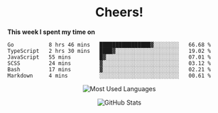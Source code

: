 <h1 align="center">Cheers!</h1>

**This week I spent my time on**
<!--START_SECTION:waka-->

```text
Go           8 hrs 46 mins   ████████████████▓░░░░░░░░   66.68 %
TypeScript   2 hrs 30 mins   ████▓░░░░░░░░░░░░░░░░░░░░   19.02 %
JavaScript   55 mins         █▓░░░░░░░░░░░░░░░░░░░░░░░   07.01 %
SCSS         24 mins         ▓░░░░░░░░░░░░░░░░░░░░░░░░   03.12 %
Bash         17 mins         ▓░░░░░░░░░░░░░░░░░░░░░░░░   02.21 %
Markdown     4 mins          ░░░░░░░░░░░░░░░░░░░░░░░░░   00.61 %
```

<!--END_SECTION:waka-->

<p align="center"><img src="https://github-readme-stats.vercel.app/api/top-langs/?username=thnkrn&layout=compact&hide=html&theme=tokyonight" alt="Most Used Languages" /></p>

<p align="center"><img src="https://github-readme-stats.vercel.app/api?username=thnkrn&show_icons=true&count_private=true&theme=tokyonight" alt="GitHub Stats" /></p>

<!-- <p align="center"><a href="https://wakatime.com"><img src="https://wakatime.com/share/@thnkrn/40092326-d1bd-471b-89da-9a7c63939402.png" /></p>
 -->
